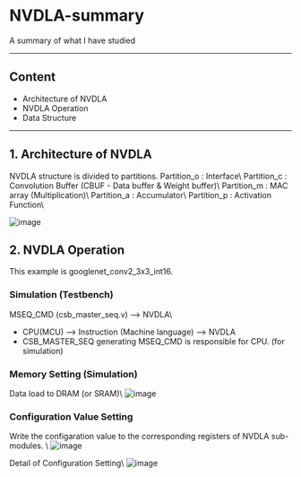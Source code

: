 # NVDLA-summary
A summary of what I have studied

----------
## Content
- Architecture of NVDLA
- NVDLA Operation
- Data Structure

----------
## 1. Architecture of NVDLA

NVDLA structure is divided to partitions.
Partition_o : Interface\\
Partition_c : Convolution Buffer (CBUF - Data buffer & Weight buffer)\\
Partition_m : MAC array (Multiplication)\\
Partition_a : Accumulator\\
Partition_p : Activation Function\\

![image](https://user-images.githubusercontent.com/87763197/128123118-2028676a-9b77-40de-b687-60b0959e8398.png)


## 2. NVDLA Operation

This example is googlenet_conv2_3x3_int16.

### Simulation (Testbench)
MSEQ_CMD (csb_master_seq.v) --> NVDLA\\
 * CPU(MCU) --> Instruction (Machine language) --> NVDLA
 * CSB_MASTER_SEQ generating MSEQ_CMD is responsible for CPU. (for simulation)


### Memory Setting (Simulation)
Data load to DRAM (or SRAM)\\
![image](https://user-images.githubusercontent.com/87763197/128124740-b6dbc06d-f8f4-4e1d-ad93-db955a8d249f.png)


### Configuration Value Setting
Write the configaration value to the corresponding registers of NVDLA sub-modules. \\
![image](https://user-images.githubusercontent.com/87763197/128124757-ff1638a6-fb5b-41fe-aa16-a8c16bc1335a.png)

Detail of Configuration Setting\\
![image](https://user-images.githubusercontent.com/87763197/128125184-8b6359d1-5e17-4701-bd9c-2ded40fa9d5d.png)

